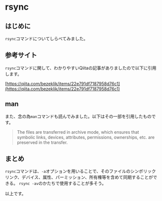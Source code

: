 
# rsync

## はじめに

`rsync`コマンドについてしらべてみました。

## 参考サイト
`rsync`コマンドに関して、わかりやすいQiitaの記事がありましたので以下に引用します。

[https://qiita.com/bezeklik/items/22e791df7187958d76c1](https://qiita.com/bezeklik/items/22e791df7187958d76c1)

## man
また、念の為`man`コマンドも読んでみました。以下はその一部を引用したものです。
> The files are transferred in archive mode, which ensures that symbolic links, devices, attributes, permissions, ownerships, etc. are preserved in the transfer.

## まとめ

`rsync`コマンドは、`-a`オプションを用いることで、そのファイルのシンボリックリンク、デバイス、属性、パーミッション、所有権等を含めて同期することができる。
`rsync -av`のかたちで使用することが多そう。

以上です。
